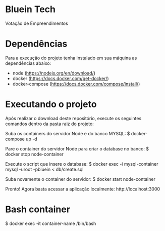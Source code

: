# Bluein Tech

Votação de Empreendimentos

# Dependências

Para a execução do projeto tenha instalado em sua máquina as dependências abaixo:
- node (https://nodejs.org/en/download/)
- docker (https://docs.docker.com/get-docker/)
- docker-compose (https://docs.docker.com/compose/install/)

# Executando o projeto

Após realizar o download deste repositório, execute os seguintes comandos dentro da pasta raiz do projeto:

Suba os containers do servidor Node e do banco MYSQL:
$ docker-compose up -d

Pare o container do servidor Node para criar o database no banco:
$ docker stop node-container

Execute o script que insere o database:
$ docker exec -i mysql-container mysql -uroot -pbluein < db/create.sql

Suba novamente o container do servidor:
$ docker start node-container

Pronto! Agora basta acessar a aplicação localmente:
http://localhost:3000


# Bash container

$ docker exec -it container-name /bin/bash

